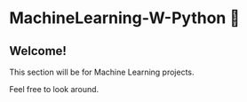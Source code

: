 # MachineLearning-W-Python :snake:

## Welcome!
This section will be for Machine Learning projects. 

Feel free to look around. 

